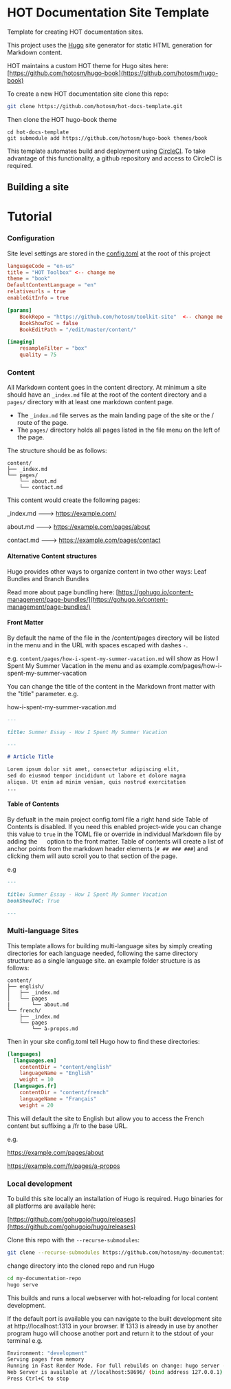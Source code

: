 # HOT Documentation Site Template

Template for creating HOT documentation sites. 

This project uses the [Hugo](https://gohugo.io/) site generator for static HTML generation for Markdown content.

HOT maintains a custom HOT theme for Hugo sites here: [https://github.com/hotosm/hugo-book](https://github.com/hotosm/hugo-book)


To create a new HOT documentation site clone this repo:

```sh
git clone https://github.com/hotosm/hot-docs-template.git 
```

Then clone the HOT hugo-book theme 
```
cd hot-docs-template
git submodule add https://github.com/hotosm/hugo-book themes/book
```

This template automates build and deployment using [CircleCI](https://circleci.com/). To take advantage of this functionality, a github repository and access to CircleCI is required. 


## Building a site

# Tutorial




### Configuration

Site level settings are stored in the [config.toml](./config.toml) at the root of this project

```toml
languageCode = "en-us"
title = "HOT Toolbox" <-- change me
theme = "book"
DefaultContentLanguage = "en"
relativeurls = true
enableGitInfo = true

[params]
    BookRepo = "https://github.com/hotosm/toolkit-site"  <-- change me
    BookShowToC = false
    BookEditPath = "/edit/master/content/"

[imaging]
    resampleFilter = "box"
    quality = 75
```


### Content

All Markdown content goes in the content directory. At minimum a site should have an ```_index.md``` file at the root of the content directory and a ```pages/``` directory with at least one markdown content page.  

* The ```_index.md``` file serves as the main landing page of the site or the / route of the page. 
* The ```pages/``` directory holds all pages listed in the file menu on the left of the page. 


The structure should be as follows:
```
content/
├── _index.md
└── pages/
    └── about.md
    └── contact.md

```

This content would create the following pages:

_index.md ---> https://example.com/

about.md ---> https://example.com/pages/about

contact.md ---> https://example.com/pages/contact


#### Alternative Content structures

Hugo provides other ways to organize content in two other ways: Leaf Bundles and Branch Bundles

Read more about page bundling here:
[https://gohugo.io/content-management/page-bundles/](https://gohugo.io/content-management/page-bundles/)


#### Front Matter

By default the name of the file in the /content/pages directory will be listed in the menu and in the URL with spaces escaped with dashes `-`. 

e.g. ```content/pages/how-i-spent-my-summer-vacation.md``` will show as How I Spent My Summer Vacation in the menu and as 
example.com/pages/how-i-spent-my-summer-vacation

You can change the title of the content in the Markdown front matter with the "title" parameter. e.g.


how-i-spent-my-summer-vacation.md
```md
---

title: Summer Essay - How I Spent My Summer Vacation

---

# Article Title

Lorem ipsum dolor sit amet, consectetur adipiscing elit, 
sed do eiusmod tempor incididunt ut labore et dolore magna 
aliqua. Ut enim ad minim veniam, quis nostrud exercitation 
...
```


#### Table of Contents

By defualt in the main project config.toml file a right hand side Table of Contents is disabled.  If you need this enabled project-wide you can change this value to ``` true ``` in the TOML file or override in individual Markdown file by adding the ```  ``` option to the front matter. Table of contents will create a list of anchor points from the markdown header elements 
(``` # ## ### ### ```) and clicking them will auto scroll you to that section of the page. 

e.g
```md
---

title: Summer Essay - How I Spent My Summer Vacation
bookShowToC: True

---
```


### Multi-language Sites

This template allows for building multi-language sites by simply creating directories for each language needed, following the same directory structure as a single language site. an example folder structure is as follows:

```
content/
├── english/
│   ├── _index.md
│   └── pages
|       └── about.md 
└── french/
    ├── _index.md
    └── pages
        └── à-propos.md 
```


Then in your site config.toml tell Hugo how to find these directories:

```toml
[languages]
  [languages.en]
    contentDir = "content/english"
    languageName = "English"
    weight = 10
  [languages.fr]
    contentDir = "content/french"
    languageName = "Français"
    weight = 20
```

This will default the site to English but allow you to access the French content but suffixing a /fr to the base URL.

e.g.

https://example.com/pages/about

https://example.com/fr/pages/a-propos


### Local development

To build this site locally an installation of Hugo is required. Hugo binaries for all platforms are available here:

[https://github.com/gohugoio/hugo/releases](https://github.com/gohugoio/hugo/releases)


Clone this repo with the ``` --recurse-submodules ```:

```sh
git clone --recurse-submodules https://github.com/hotosm/my-documentation-repo.git
```

change directory into the cloned repo and run Hugo

```sh
cd my-documentation-repo
hugo serve
```

This builds and runs a local webserver with hot-reloading for local content development.

If the default port is available you can navigate to the built development site at http://localhost:1313 in your browser.
If 1313 is already in use by another program hugo will choose another port and return it to the stdout of your terminal
e.g.

```sh
Environment: "development"
Serving pages from memory
Running in Fast Render Mode. For full rebuilds on change: hugo server --disableFastRender
Web Server is available at //localhost:58696/ (bind address 127.0.0.1)
Press Ctrl+C to stop
```